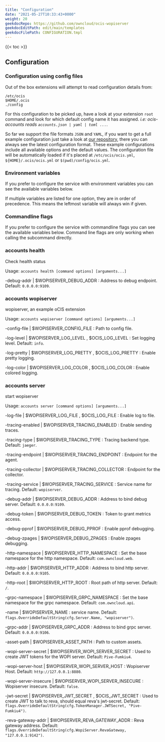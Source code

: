```yaml
---
title: "Configuration"
date: "2021-05-27T10:33:43+0000"
weight: 20
geekdocRepo: https://github.com/owncloud/ocis-wopiserver
geekdocEditPath: edit/main/templates
geekdocFilePath: CONFIGURATION.tmpl
---
```


{{< toc >}}

## Configuration

### Configuration using config files

Out of the box extensions will attempt to read configuration details from:

```console
/etc/ocis
$HOME/.ocis
./config
```

For this configuration to be picked up, have a look at your extension `root` command and look for which default config name it has assigned. *i.e: ocis-accounts reads `accounts.json | yaml | toml ...`*.

So far we support the file formats `JSON` and `YAML`, if you want to get a full example configuration just take a look at [our repository](https://github.com/owncloud/ocis/tree/master/accounts/config), there you can always see the latest configuration format. These example configurations include all available options and the default values. The configuration file will be automatically loaded if it's placed at `/etc/ocis/ocis.yml`, `${HOME}/.ocis/ocis.yml` or `$(pwd)/config/ocis.yml`.

### Environment variables

If you prefer to configure the service with environment variables you can see the available variables below.

If multiple variables are listed for one option, they are in order of precedence. This means the leftmost variable will always win if given.

### Commandline flags

If you prefer to configure the service with commandline flags you can see the available variables below. Command line flags are only working when calling the subcommand directly.

### accounts health

Check health status

Usage: `accounts health [command options] [arguments...]`

-debug-addr |  $WOPISERVER_DEBUG_ADDR
: Address to debug endpoint. Default: `0.0.0.0:9109`.

### accounts wopiserver

wopiserver, an example oCIS extension

Usage: `accounts wopiserver [command options] [arguments...]`

-config-file |  $WOPISERVER_CONFIG_FILE
: Path to config file.

-log-level |  $WOPISERVER_LOG_LEVEL , $OCIS_LOG_LEVEL
: Set logging level. Default: `info`.

-log-pretty |  $WOPISERVER_LOG_PRETTY , $OCIS_LOG_PRETTY
: Enable pretty logging.

-log-color |  $WOPISERVER_LOG_COLOR , $OCIS_LOG_COLOR
: Enable colored logging.

### accounts server

start wopiserver

Usage: `accounts server [command options] [arguments...]`

-log-file |  $WOPISERVER_LOG_FILE , $OCIS_LOG_FILE
: Enable log to file.

-tracing-enabled |  $WOPISERVER_TRACING_ENABLED
: Enable sending traces.

-tracing-type |  $WOPISERVER_TRACING_TYPE
: Tracing backend type. Default: `jaeger`.

-tracing-endpoint |  $WOPISERVER_TRACING_ENDPOINT
: Endpoint for the agent.

-tracing-collector |  $WOPISERVER_TRACING_COLLECTOR
: Endpoint for the collector.

-tracing-service |  $WOPISERVER_TRACING_SERVICE
: Service name for tracing. Default: `wopiserver`.

-debug-addr |  $WOPISERVER_DEBUG_ADDR
: Address to bind debug server. Default: `0.0.0.0:9109`.

-debug-token |  $WOPISERVER_DEBUG_TOKEN
: Token to grant metrics access.

-debug-pprof |  $WOPISERVER_DEBUG_PPROF
: Enable pprof debugging.

-debug-zpages |  $WOPISERVER_DEBUG_ZPAGES
: Enable zpages debugging.

-http-namespace |  $WOPISERVER_HTTP_NAMESPACE
: Set the base namespace for the http namespace. Default: `com.owncloud.web`.

-http-addr |  $WOPISERVER_HTTP_ADDR
: Address to bind http server. Default: `0.0.0.0:9105`.

-http-root |  $WOPISERVER_HTTP_ROOT
: Root path of http server. Default: `/`.

-grpc-namespace |  $WOPISERVER_GRPC_NAMESPACE
: Set the base namespace for the grpc namespace. Default: `com.owncloud.api`.

-name |  $WOPISERVER_NAME
: service name. Default: `flags.OverrideDefaultString(cfg.Server.Name, "wopiserver")`.

-grpc-addr |  $WOPISERVER_GRPC_ADDR
: Address to bind grpc server. Default: `0.0.0.0:9106`.

-asset-path |  $WOPISERVER_ASSET_PATH
: Path to custom assets.

-wopi-server-secret |  $WOPISERVER_WOPI_SERVER_SECRET
: Used to create JWT tokens for the WOPI server. Default: `Pive-Fumkiu4`.

-wopi-server-host |  $WOPISERVER_WOPI_SERVER_HOST
: Wopiserver Host. Default: `http://127.0.0.1:8880`.

-wopi-server-insecure |  $WOPISERVER_WOPI_SERVER_INSECURE
: Wopiserver insecure. Default: `false`.

-jwt-secret |  $WOPISERVER_JWT_SECRET , $OCIS_JWT_SECRET
: Used to create JWT to talk to reva, should equal reva's jwt-secret. Default: `flags.OverrideDefaultString(cfg.TokenManager.JWTSecret, "Pive-Fumkiu4")`.

-reva-gateway-addr |  $WOPISERVER_REVA_GATEWAY_ADDR
: Reva gateway address. Default: `flags.OverrideDefaultString(cfg.WopiServer.RevaGateway, "127.0.0.1:9142")`.

